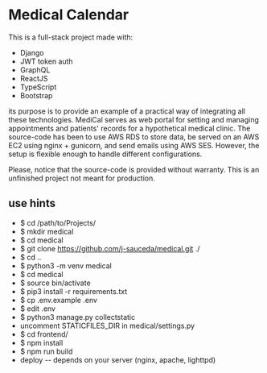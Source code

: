 # Medical Calendar

This is a full-stack project made with:

+ Django
+ JWT token auth
+ GraphQL
+ ReactJS
+ TypeScript
+ Bootstrap

its purpose is to provide an example of a practical way of integrating all these technologies.
MediCal serves as web portal for setting and managing appointments and patients' records for a hypothetical medical clinic.
The source-code has been to use AWS RDS to store data, be served on an AWS EC2 using nginx + gunicorn, and send emails using AWS SES.
However, the setup is flexible enough to handle different configurations.

Please, notice that the source-code is provided without warranty. This is an unfinished project not meant for production.

## use hints

- $ cd /path/to/Projects/
- $ mkdir medical
- $ cd medical
- $ git clone https://github.com/j-sauceda/medical.git ./
- $ cd ..
- $ python3 -m venv medical
- $ cd medical
- $ source bin/activate
- $ pip3 install -r requirements.txt
- $ cp .env.example .env
- $ edit .env
- $ python3 manage.py collectstatic
- uncomment STATICFILES_DIR in medical/settings.py
- $ cd frontend/
- $ npm install
- $ npm run build
- deploy -- depends on your server (nginx, apache, lighttpd)
